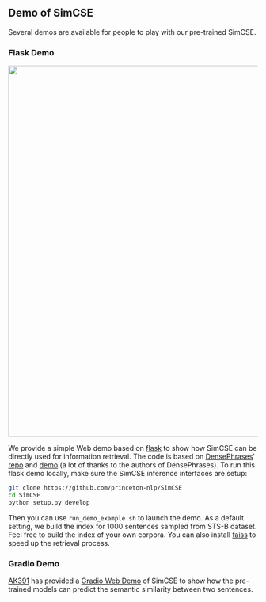 ## Demo of SimCSE
Several demos are available for people to play with our pre-trained SimCSE.

### Flask Demo
<div align="center">
<img src="../figure/demo.gif" width="750">
</div>

We provide a simple Web demo based on [flask](https://github.com/pallets/flask) to show how SimCSE can be directly used for information retrieval. The code is based on [DensePhrases](https://arxiv.org/abs/2012.12624)' [repo](https://github.com/princeton-nlp/DensePhrases) and [demo](http://densephrases.korea.ac.kr) (a lot of thanks to the authors of DensePhrases). To run this flask demo locally, make sure the SimCSE inference interfaces are setup:
```bash
git clone https://github.com/princeton-nlp/SimCSE
cd SimCSE
python setup.py develop
```
Then you can use `run_demo_example.sh` to launch the demo. As a default setting, we build the index for 1000 sentences sampled from STS-B dataset. Feel free to build the index of your own corpora. You can also install [faiss](https://github.com/facebookresearch/faiss) to speed up the retrieval process.

### Gradio Demo
[AK391](https://github.com/AK391) has provided a [Gradio Web Demo](https://gradio.app/g/AK391/SimCSE) of SimCSE to show how the pre-trained models can predict the semantic similarity between two sentences.
